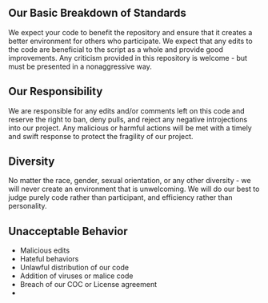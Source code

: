 ## Our Basic Breakdown of Standards
We expect your code to benefit the repository and ensure that it creates a better environment for others who participate.
We expect that any edits to the code are beneficial to the script as a whole and provide good improvements.
Any criticism provided in this repository is welcome - but must be presented in a nonaggressive way. 

## Our Responsibility
We are responsible for any edits and/or comments left on this code and reserve the right to ban, deny pulls, and reject any negative introjections into our project.
Any malicious or harmful actions will be met with a timely and swift response to protect the fragility of our project.

## Diversity
No matter the race, gender, sexual orientation, or any other diversity - we will never create an environment that is unwelcoming. We will do our best to judge purely code rather
than participant, and efficiency rather than personality. 

## Unacceptable Behavior
- Malicious edits
- Hateful behaviors
- Unlawful distribution of our code
- Addition of viruses or malice code
- Breach of our COC or License agreement
-
